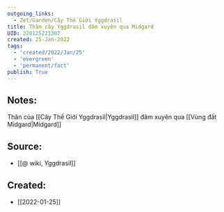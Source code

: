 ```yaml
---
outgoing_links:
  - Zet/Garden/Cây Thế Giới Yggdrasil
title: Thân cây Yggdrasil đâm xuyên qua Midgard
UID: 220125221307
created: 25-Jan-2022
tags:
  - 'created/2022/Jan/25'
  - 'evergreen'
  - 'permanent/fact'
publish: True
---
```

## Notes:
Thân của [[Cây Thế Giới Yggdrasil|Yggdrasil]] đâm xuyên qua [[Vùng đất Midgard|Midgard]]

## Source:
- [[@ wiki, Yggdrasil]]


## Created:
- [[2022-01-25]]
